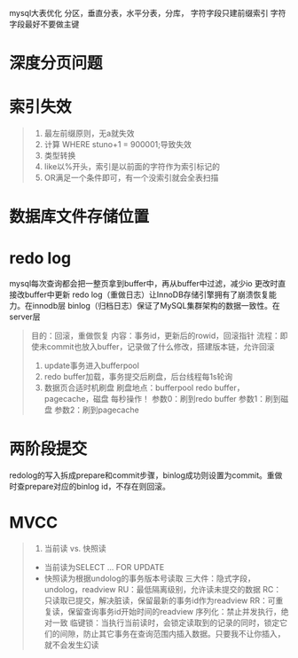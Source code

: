 mysql大表优化
分区，垂直分表，水平分表，分库，
字符字段只建前缀索引
字符字段最好不要做主键
# 深度分页问题


# 索引失效
> 1. 最左前缀原则，无a就失效
> 2. 计算 WHERE stuno+1 = 900001;导致失效
> 3. 类型转换
> 4. like以%开头，索引是以前面的字符作为索引标记的
> 5. OR满足一个条件即可，有一个没索引就会全表扫描


# 数据库文件存储位置


# redo log
mysql每次查询都会把一整页拿到buffer中，再从buffer中过滤，减少io
更改时直接改buffer中更新
redo log（重做日志）让InnoDB存储引擎拥有了崩溃恢复能力。在innodb层
binlog（归档日志）保证了MySQL集群架构的数据一致性。在server层
> 目的：回滚，重做恢复
> 内容：事务id，更新后的rowid，回滚指针
> 流程：即使未commit也放入buffer，记录做了什么修改，搭建版本链，允许回滚
> 1. update事务进入bufferpool
> 2. redo buffer加载，事务提交后刷盘，后台线程每1s轮询
> 3. 数据页合适时机刷盘
> 刷盘地点：bufferpool redo buffer， pagecache，磁盘
> 每秒操作！
> 参数0：刷到redo buffer
> 参数1：刷到磁盘
> 参数2：刷到pagecache

# 两阶段提交
redolog的写入拆成prepare和commit步骤，binlog成功则设置为commit。重做时查prepare对应的binlog id，不存在则回滚。

# MVCC
> 1. 当前读 vs. 快照读
> - 当前读为SELECT ...  FOR UPDATE
> - 快照读为根据undolog的事务版本号读取
> 三大件：隐式字段，undolog，readview
> RU：最低隔离级别，允许读未提交的数据
> RC：只读取已提交，解决脏读，保留最新的事务id作为readview
> RR：可重复读，保留查询事务id开始时间的readview
> 序列化：禁止并发执行，绝对一致
> 临键锁：当执行当前读时，会锁定读取到的记录的同时，锁定它们的间隙，防止其它事务在查询范围内插入数据。只要我不让你插入，就不会发生幻读



